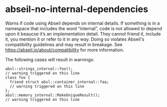 abseil-no-internal-dependencies
===============================

Warns if code using Abseil depends on internal details. If something is
in a namespace that includes the word “internal”, code is not allowed to
depend upon it beaucse it’s an implementation detail. They cannot friend
it, include it, you mention it or refer to it in any way. Doing so
violates Abseil's compatibility guidelines and may result in breakage.
See <https://abseil.io/about/compatibility> for more information.

The following cases will result in warnings:

    absl::strings_internal::foo();
    // warning triggered on this line
    class foo {
      friend struct absl::container_internal::faa;
      // warning triggered on this line
    };
    absl::memory_internal::MakeUniqueResult();
    // warning triggered on this line
